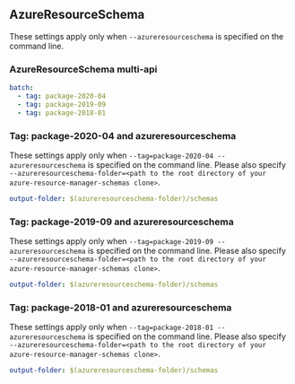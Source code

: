 ## AzureResourceSchema

These settings apply only when `--azureresourceschema` is specified on the command line.

### AzureResourceSchema multi-api

``` yaml $(azureresourceschema) && $(multiapi)
batch:
  - tag: package-2020-04
  - tag: package-2019-09
  - tag: package-2018-01
```
### Tag: package-2020-04 and azureresourceschema

These settings apply only when `--tag=package-2020-04 --azureresourceschema` is specified on the command line.
Please also specify `--azureresourceschema-folder=<path to the root directory of your azure-resource-manager-schemas clone>`.

``` yaml $(tag) == 'package-2020-04' && $(azureresourceschema)
output-folder: $(azureresourceschema-folder)/schemas
```

### Tag: package-2019-09 and azureresourceschema

These settings apply only when `--tag=package-2019-09 --azureresourceschema` is specified on the command line.
Please also specify `--azureresourceschema-folder=<path to the root directory of your azure-resource-manager-schemas clone>`.

``` yaml $(tag) == 'package-2019-09' && $(azureresourceschema)
output-folder: $(azureresourceschema-folder)/schemas
```

### Tag: package-2018-01 and azureresourceschema

These settings apply only when `--tag=package-2018-01 --azureresourceschema` is specified on the command line.
Please also specify `--azureresourceschema-folder=<path to the root directory of your azure-resource-manager-schemas clone>`.

``` yaml $(tag) == 'package-2018-01' && $(azureresourceschema)
output-folder: $(azureresourceschema-folder)/schemas
```
